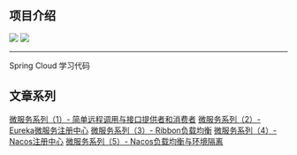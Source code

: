 
## 项目介绍

![](https://haloos.oss-cn-beijing.aliyuncs.com/typero/springcloud-code-green.svg) ![](https://img.shields.io/badge/build-passing-brightgreen)

----


Spring Cloud 学习代码

## 文章系列
[微服务系列（1）- 简单远程调用与接口提供者和消费者](https://blog.csdn.net/weixin_40040107/article/details/124179858)
[微服务系列（2）- Eureka微服务注册中心](https://blog.csdn.net/weixin_40040107/article/details/124203827)
[微服务系列（3）- Ribbon负载均衡](https://blog.csdn.net/weixin_40040107/article/details/124297547)
[微服务系列（4）- Nacos注册中心](https://blog.csdn.net/weixin_40040107/article/details/124320784)
[微服务系列（5）- Nacos负载均衡与环境隔离](https://blog.csdn.net/weixin_40040107/article/details/124323938)